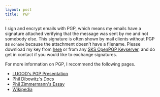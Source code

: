 ```yaml
---
layout: post
title:  PGP
---
```


I sign and encrypt emails with PGP, which means my emails
have a signature attached verifying that the message was sent
by me and not somebody else.
This signature is often shown by mail clients without
PGP as `noname` because the attachment doesn't have a filename.
Please download my key from [here](/data/emanuelecannizzaro_pgp.asc)
or from any [SKS OpenPGP Keyserver](http://keyserver.cns.vt.edu/),
and do get in contact if you would like to exchange signatures.

For more information on PGP, I recommend the following pages.

 + [LUGOD's PGP Presentation](http://www.lugod.org/presentations/pgp/)
 + [Phil Dibowitz's Docs](http://www.phildev.net/pgp/)
 + [Phil Zimmermann's Essay](http://www.philzimmermann.com/EN/essays/WhyIWrotePGP.html)
 + [Wikipedia](http://en.wikipedia.org/wiki/Pretty_Good_Privacy)
